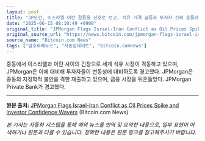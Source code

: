 ```yaml
---
layout: post
title: "JP모건, 이스라엘-이란 갈등을 신호로 보고, 석유 가격 급등과 투자자 신뢰 흔들려"
date: "2025-06-15 08:10:49 +0900"
original_title: "JPMorgan Flags Israel-Iran Conflict as Oil Prices Spike and Investor Confidence Wavers"
original_source_url: "https://news.bitcoin.com/jpmorgan-flags-israel-iran-conflict-as-oil-prices-spike-and-investor-confidence-wavers/"
source_name: "Bitcoin.com News"
tags: ["암호화폐뉴스", "자동업데이트", "bitcoin.comnews"]
---
```


중동에서 이스라엘과 이란 사이의 긴장으로 세계 석유 시장이 격동하고 있으며, JPMorgan은 이에 대비해 투자자들이 변동성에 대비하도록 경고했다. JPMorgan은 중동의 지정학적 불안을 격한 재출하고 있으며, 금융 시장을 뒤흔들었다. JPMorgan Private Bank가 경고했다.

---
**원문 출처:** [JPMorgan Flags Israel-Iran Conflict as Oil Prices Spike and Investor Confidence Wavers](https://news.bitcoin.com/jpmorgan-flags-israel-iran-conflict-as-oil-prices-spike-and-investor-confidence-wavers/) (Bitcoin.com News)

*본 기사는 자동화 시스템을 통해 해외 뉴스를 번역 및 요약한 내용으로, 일부 표현이 어색하거나 원문과 다를 수 있습니다. 정확한 내용은 원문 링크를 참고해주시기 바랍니다.*
